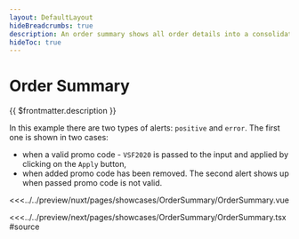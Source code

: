 ```yaml
---
layout: DefaultLayout
hideBreadcrumbs: true
description: An order summary shows all order details into a consolidated view. Your customers can easily add a promo code to their order and the change will be visible immediately after applying a valid code.
hideToc: true
---
```

# Order Summary 

{{ $frontmatter.description }}

In this example there are two types of alerts: `positive` and `error`. 
The first one is shown in two cases:
- when a valid promo code - `VSF2020` is passed to the input and applied by clicking on the `Apply` button,
- when added promo code has been removed.
The second alert shows up when passed promo code is not valid.

<Showcase showcase-name="OrderSummary/OrderSummary" style="min-height:600px">

<!-- vue -->
<<<../../preview/nuxt/pages/showcases/OrderSummary/OrderSummary.vue
<!-- end vue -->
<!-- react -->
<<<../../preview/next/pages/showcases/OrderSummary/OrderSummary.tsx#source
<!-- end react -->

</Showcase>